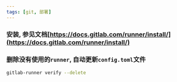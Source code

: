 ```yaml
---
tags: [git, 部署]
---
```


### 安装, 参见文档[https://docs.gitlab.com/runner/install/](https://docs.gitlab.com/runner/install/)

### 删除没有使用的`runner`, 自动更新`config.toml`文件

```bash
gitlab-runner verify --delete
```

